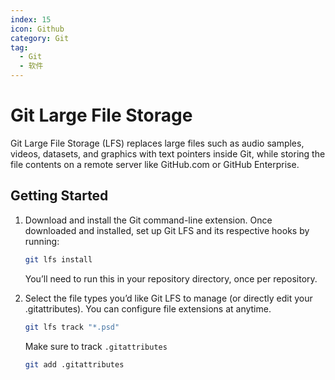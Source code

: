 ```yaml
---
index: 15
icon: Github
category: Git
tag:
  - Git
  - 软件
---
```


# Git Large File Storage

Git Large File Storage (LFS) replaces large files such as audio samples, videos, datasets, and graphics with text pointers inside Git, while storing the file contents on a remote server like GitHub.com or GitHub Enterprise.

## Getting Started

1. Download and install the Git command-line extension. Once downloaded and installed, set up Git LFS and its respective hooks by running:

   ```sh
   git lfs install
   ```

   You’ll need to run this in your repository directory, once per repository.

1. Select the file types you’d like Git LFS to manage (or directly edit your .gitattributes). You can configure file extensions at anytime.

   ```sh
   git lfs track "*.psd"
   ```

   Make sure to track `.gitattributes`

   ```sh
   git add .gitattributes
   ```
